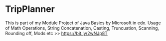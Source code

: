 # TripPlanner
This is part of my Module Project of Java Basics by Microsoft in edx. Usage of Math Operations, String Concatenation, Casting, Truncuation, Scanning, Rounding off, Mods etc >> https://bit.ly/2wNJp8T
